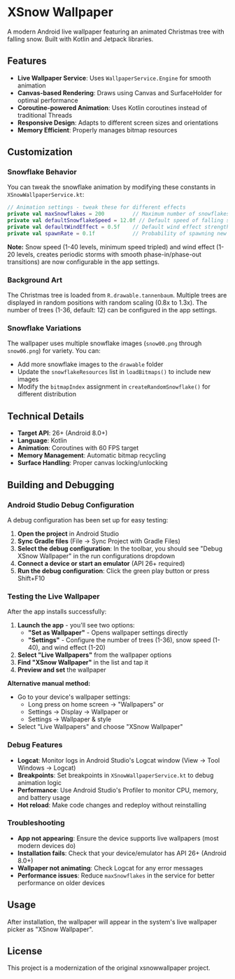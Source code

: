 # XSnow Wallpaper

A modern Android live wallpaper featuring an animated Christmas tree with falling snow. Built with Kotlin and Jetpack libraries.

## Features

- **Live Wallpaper Service**: Uses `WallpaperService.Engine` for smooth animation
- **Canvas-based Rendering**: Draws using Canvas and SurfaceHolder for optimal performance
- **Coroutine-powered Animation**: Uses Kotlin coroutines instead of traditional Threads
- **Responsive Design**: Adapts to different screen sizes and orientations
- **Memory Efficient**: Properly manages bitmap resources

## Customization

### Snowflake Behavior

You can tweak the snowflake animation by modifying these constants in `XSnowWallpaperService.kt`:

```kotlin
// Animation settings - tweak these for different effects
private val maxSnowflakes = 200         // Maximum number of snowflakes (quadrupled)
private val defaultSnowflakeSpeed = 12.0f // Default speed of falling snow (doubled)
private val defaultWindEffect = 0.5f    // Default wind effect strength
private val spawnRate = 0.1f            // Probability of spawning new snowflake per frame
```

**Note:** Snow speed (1-40 levels, minimum speed tripled) and wind effect (1-20 levels, creates periodic storms with smooth phase-in/phase-out transitions) are now configurable in the app settings.

### Background Art

The Christmas tree is loaded from `R.drawable.tannenbaum`. Multiple trees are displayed in random positions with random scaling (0.8x to 1.3x). The number of trees (1-36, default: 12) can be configured in the app settings.

### Snowflake Variations

The wallpaper uses multiple snowflake images (`snow00.png` through `snow06.png`) for variety. You can:
- Add more snowflake images to the `drawable` folder
- Update the `snowflakeResources` list in `loadBitmaps()` to include new images
- Modify the `bitmapIndex` assignment in `createRandomSnowflake()` for different distribution

## Technical Details

- **Target API**: 26+ (Android 8.0+)
- **Language**: Kotlin
- **Animation**: Coroutines with 60 FPS target
- **Memory Management**: Automatic bitmap recycling
- **Surface Handling**: Proper canvas locking/unlocking

## Building and Debugging

### Android Studio Debug Configuration

A debug configuration has been set up for easy testing:

1. **Open the project** in Android Studio
2. **Sync Gradle files** (File → Sync Project with Gradle Files)
3. **Select the debug configuration**: In the toolbar, you should see "Debug XSnow Wallpaper" in the run configurations dropdown
4. **Connect a device or start an emulator** (API 26+ required)
5. **Run the debug configuration**: Click the green play button or press Shift+F10

### Testing the Live Wallpaper

After the app installs successfully:

1. **Launch the app** - you'll see two options:
   - **"Set as Wallpaper"** - Opens wallpaper settings directly
   - **"Settings"** - Configure the number of trees (1-36), snow speed (1-40), and wind effect (1-20)
2. **Select "Live Wallpapers"** from the wallpaper options
3. **Find "XSnow Wallpaper"** in the list and tap it
4. **Preview and set** the wallpaper

**Alternative manual method:**
- Go to your device's wallpaper settings:
  - Long press on home screen → "Wallpapers" or
  - Settings → Display → Wallpaper or
  - Settings → Wallpaper & style
- Select "Live Wallpapers" and choose "XSnow Wallpaper"

### Debug Features

- **Logcat**: Monitor logs in Android Studio's Logcat window (View → Tool Windows → Logcat)
- **Breakpoints**: Set breakpoints in `XSnowWallpaperService.kt` to debug animation logic
- **Performance**: Use Android Studio's Profiler to monitor CPU, memory, and battery usage
- **Hot reload**: Make code changes and redeploy without reinstalling

### Troubleshooting

- **App not appearing**: Ensure the device supports live wallpapers (most modern devices do)
- **Installation fails**: Check that your device/emulator has API 26+ (Android 8.0+)
- **Wallpaper not animating**: Check Logcat for any error messages
- **Performance issues**: Reduce `maxSnowflakes` in the service for better performance on older devices

## Usage

After installation, the wallpaper will appear in the system's live wallpaper picker as "XSnow Wallpaper".

## License

This project is a modernization of the original xsnowwallpaper project. 